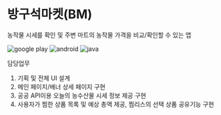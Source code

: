 # 방구석마켓(BM)

농작물 시세를 확인 및 주변 마트의 농작물 가격을 비교/확인할 수 있는 앱

![google play](https://img.shields.io/badge/Google_Play-414141?style=for-the-badge&logo=google-play&logoColor=white) ![android](https://img.shields.io/badge/Android-3DDC84?style=for-the-badge&logo=android&logoColor=white) ![java](https://img.shields.io/badge/Java-ED8B00?style=for-the-badge&logo=openjdk&logoColor=white)

담당업무
1. 기획 및 전체 UI 설계
2. 메인 페이지/배너 상세 페이지 구현
3. 공공 API이용 오늘의 농수산물 시세 정보 제공 구현
4. 사용자가 찜한 상품 목록 및 예상 총액 제공, 찜리스의 선택 상품 공유기능 구현
